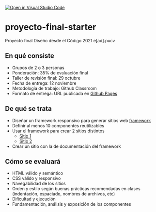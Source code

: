[![Open in Visual Studio Code](https://classroom.github.com/assets/open-in-vscode-f059dc9a6f8d3a56e377f745f24479a46679e63a5d9fe6f495e02850cd0d8118.svg)](https://classroom.github.com/online_ide?assignment_repo_id=5917125&assignment_repo_type=AssignmentRepo)
# proyecto-final-starter
Proyecto final Diseño desde el Código 2021 e[ad].pucv

## En qué consiste

* Grupos de 2 o 3 personas
* Ponderación: 35% de evaluación final
* Taller de revisión final: 29 octubre
* Fecha de entrega: 12 noviembre
* Metodología de trabajo: Github Classroom
* Formato de entrega: URL publicada en [Github Pages](https://docs.github.com/en/pages/getting-started-with-github-pages/about-github-pages)

## De qué se trata

* Diseñar un framework responsivo para generar sitios web [framework](framework/index.html)
* Definir al menos 10 componentes reutilizables
* Usar el framework para crear 2 sitios distintos
  + [Sitio 1](sitio-1/index.html)
  + [Sitio 2](sitio-2/index.html)
* Crear un sitio con la de documentación del framework

## Cómo se evaluará

* HTML válido y semántico
* CSS válido y responsivo
* Navegabilidad de los sitios
* Orden y estilo según buenas prácticas recomendadas en clases (indentación, espaciado, nombres de archivos, etc)
* Dificultad y ejecución
* Fundamentación, análisis y exposición de los componentes


